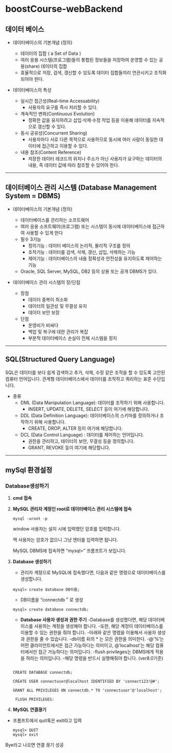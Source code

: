 # boostCourse-webBackend
## 데이터 베이스
  - 데이터베이스의 기본개념 (정의)
    - 데이터의 집합 ( a Set of Data )
    - 여러 응용 시스템(프로그램)들의 통합된 정보들을 저장하여 운영할 수 있는 공용(share) 데이터의 집합
    - 효율적으로 저장, 검색, 갱신할 수 있도록 데이터 집합들끼리 연관시키고 조직화되어야 한다.

  - 데이터베이스의 특성
    - 실시간 접근성(Real-time Accessability)
      - 사용자의 요구를 즉시 처리할 수 있다.
    - 계속적인 변화(Continuous Evolution)
      - 정확한 값을 유지하려고 삽입·삭제·수정 작업 등을 이용해 데이터를 지속적으로 갱신할 수 있다.
    - 동시 공유성(Concurrent Sharing)
      - 사용자마다 서로 다른 목적으로 사용하므로 동시에 여러 사람이 동일한 데이터에 접근하고 이용할 수 있다.
    - 내용 참조(Content Reference)
      - 저장한 데이터 레코드의 위치나 주소가 아닌 사용자가 요구하는 데이터의 내용, 즉 데이터 값에 따라 참조할 수 있어야 한다.


----------------------------------------------------------------------------------------------------------------------------------------------------------------------
## 데이터베이스 관리 시스템 (Database Management System = DBMS)
  - 데이터베이스의 기본개념 (정의)
    - 데이터베이스를 관리하는 소프트웨어
    - 여러 응용 소프트웨어(프로그램) 또는 시스템이 동시에 데이터베이스에 접근하여 사용할 수 있게 한다
    - 필수 3기능
      - 정의기능 :  데이터 베이스의 논리적, 물리적 구조를 정의
      - 조작기능 : 데이터를 검색, 삭제, 갱신, 삽입, 삭제하는 기능
      - 제어기능 :  데이터베이스의 내용 정확성과 안전성을 유지하도록 제어하는 기능
    - Oracle, SQL Server, MySQL, DB2 등의 상용 또는 공개 DBMS가 있다.
    


- 데이터베이스 관리 시스템의 장/단점
  - 장점
    - 데이터 중복이 최소화
    - 데이터의 일관성 및 무결성 유지
    - 데이터 보안 보장
  - 단점
    - 운영비가 비싸다
    - 백업 및 복구에 대한 관리가 복잡
    - 부분적 데이터베이스 손실이 전체 시스템을 정지
    
--------------------------------------------------------------------------------------------------------------------------------------------------------------------
## SQL(Structured Query Language)
  SQL은 데이터를 보다 쉽게 검색하고 추가, 삭제, 수정 같은 조작을 할 수 있도록 고안된 컴퓨터 언어입니다.
  관계형 데이터베이스에서 데이터를 조작하고 쿼리하는 표준 수단입니다.
 
 -  종류
    - DML (Data Manipulation Language): 데이터를 조작하기 위해 사용합니다.
      - INSERT, UPDATE, DELETE, SELECT 등이 여기에 해당합니다.
    - DDL (Data Definition Language): 데이터베이스의 스키마를 정의하거나 조작하기 위해 사용합니다.
      - CREATE, DROP, ALTER 등이 여기에 해당합니다.
    - DCL (Data Control Language) : 데이터를 제어하는 언어입니다.
      - 권한을 관리하고, 테이터의 보안, 무결성 등을 정의합니다.
      - GRANT, REVOKE 등이 여기에 해당합니다.
     
     
-----------------------------------------------------------------------------------------------------------------------------------------------------------------------------
## mySql 환경설정
### Database생성하기
1. __cmd 접속__

2. __MySQL 관리자 계정인 root로 데이터베이스 관리 시스템에 접속__
    ```
    mysql -uroot -p
    ```
    window 사용자는 설치 시에 입력했던 암호를 입력합니다.

    맥 사용자는 암호가 없으니 그냥 엔터를 입력하면 됩니다.

    MySQL DBMS에 접속하면 “mysql>” 프롬프트가 보입니다.
    
3. __Database 생성하기__
    * 관리자 계정으로 MySQL에 접속했다면, 다음과 같은 명령으로 데이터베이스를 생성합니다.
     ```
     mysql> create database DB이름;
      ```
    * DB이름을 “connectdb＂로 생성
     ```
     mysql> create database connectdb;
     ```
    *  __Database 사용자 생성과 권한 주기__
      -Database를 생성했다면, 해당 데이터베이스를 사용하는 계정을 생성해야 합니다.
      -또한, 해당 계정이 데이터베이스를 이용할 수 있는 권한을 줘야 합니다.
      -아래와 같은 명령을 이용해서 사용자 생성과 권한을 줄 수 있습니다.
      -db이름 뒤의 * 는 모든 권한을 의미한다.
      -@’%’는 어떤 클라이언트에서든 접근 가능하다는 의미이고, @’localhost’는 해당 컴퓨터에서만 접근 가능하다는 의미입니다.
      -flush privileges는 DBMS에게 적용을 하라는 의미입니다.
      -해당 명령을 반드시 실행해줘야 합니다.
      (ver8.0기준)
      ```
         
      CREATE DATABASE connectdb;

      CREATE USER connectuser@localhost IDENTIFIED BY 'connect123!@#';

      GRANT ALL PRIVILEGES ON connectdb.* TO 'connectuser'@'localhost';

       FLUSH PRIVILEGES:
      ```
4. __MySQL 연결끊기__
  * 프롬프트에서 quit혹은 exit라고 입력
     ```
     mysql> QUIT
     mysql> exit
     ```
   Bye라고 나오면 연결 끊기 성공
   
      

  

          
